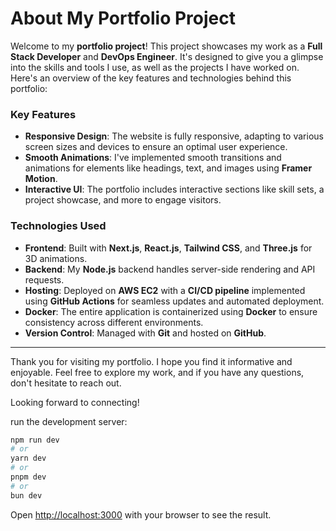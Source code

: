 # About My Portfolio Project

Welcome to my **portfolio project**! This project showcases my work as a **Full Stack Developer** and **DevOps Engineer**. It's designed to give you a glimpse into the skills and tools I use, as well as the projects I have worked on. Here's an overview of the key features and technologies behind this portfolio:

### Key Features

- **Responsive Design**: The website is fully responsive, adapting to various screen sizes and devices to ensure an optimal user experience.
- **Smooth Animations**: I've implemented smooth transitions and animations for elements like headings, text, and images using **Framer Motion**.
- **Interactive UI**: The portfolio includes interactive sections like skill sets, a project showcase, and more to engage visitors.

### Technologies Used

- **Frontend**: Built with **Next.js**, **React.js**, **Tailwind CSS**, and **Three.js** for 3D animations.
- **Backend**: My **Node.js** backend handles server-side rendering and API requests.
- **Hosting**: Deployed on **AWS EC2** with a **CI/CD pipeline** implemented using **GitHub Actions** for seamless updates and automated deployment.
- **Docker**: The entire application is containerized using **Docker** to ensure consistency across different environments.
- **Version Control**: Managed with **Git** and hosted on **GitHub**.

---

Thank you for visiting my portfolio. I hope you find it informative and enjoyable. Feel free to explore my work, and if you have any questions, don't hesitate to reach out.

Looking forward to connecting!

run the development server:

```bash
npm run dev
# or
yarn dev
# or
pnpm dev
# or
bun dev
```

Open [http://localhost:3000](http://localhost:3000) with your browser to see the result.
